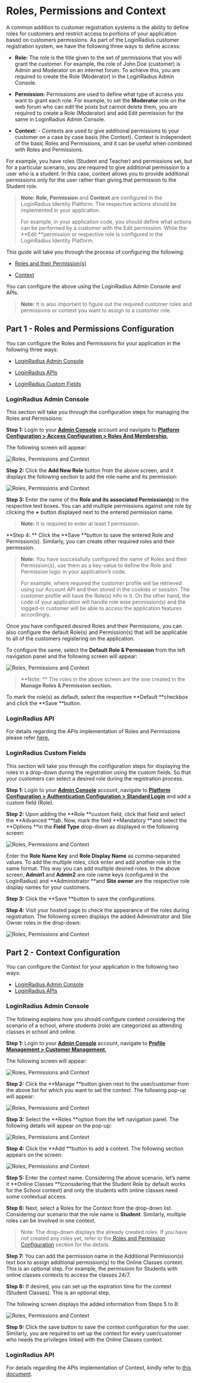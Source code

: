 
# Roles, Permissions and Context

A common addition to customer registration systems is the ability to define roles for customers and restrict access to portions of your application based on customers permissions. As part of the LoginRadius customer registration system, we have the following three ways to define access:    

- **Role:** The role is the title given to the set of permissions that you will grant the customer. For example, the role of John Doe (customer) is Admin and Moderator on an internet forum. To achieve this, you are required to create the Role (Moderator) in the LoginRadius Admin Console.

- **Permission:** Permissions are used to define what type of access you want to grant each role. For example, to set the **Moderator** role on the web forum who can edit the posts but cannot delete them, you are required to create a Role (Moderator) and add Edit permission for the same in LoginRadius Admin Console.

- **Context:** -   Contexts are used to give additional permissions to your customer on a case by case basis (the Context). Context is independent of the basic Roles and Permissions, and it can be useful when combined with Roles and Permissions.

For example, you have roles (Student and Teacher) and permissions set, but for a particular scenario, you are required to give additional permission to a user who is a student. In this case, context allows you to provide additional permissions only for the user rather than giving that permission to the Student role.


> **Note: Role, Permission** and **Context** are configured in the LoginRadius Identity Platform. The respective actions should be implemented in your application.
>
> For example, in your application code, you should define what actions can be performed by a customer with the Edit permission. While the **Edit **permission or respective role is configured in the LoginRadius Identity Platform.

This guide will take you through the process of configuring the following:

- [Roles and their Permission(s)](#partrolesandpermissionsconfiguration0)

- [Context](#partcontextconfiguration4)

You can configure the above using the LoginRadius Admin Console and APIs.

> **Note:** It is also important to figure out the required customer roles and permissions or context you want to assign to a customer role.

## Part 1 - Roles and Permissions Configuration  

You can configure the Roles and Permissions for your application in the following three ways:

- [LoginRadius Admin Console](#loginradiusadminconsole1)

- [LoginRadius APIs](#loginradiusapi2)

- [LoginRadius Custom Fields](#loginradiuscustomfields3)

### LoginRadius Admin Console

This section will take you through the configuration steps for managing the Roles and Permissions:

**Step 1:** Login to your <a href = https://adminconsole.loginradius.com/ target=_blank>**Admin Console**</a> account and navigate to <a href = https://adminconsole.loginradius.com/platform-configuration/access-configuration/roles-and-membership/manage-roles-permissions target=_blank>**Platform Configuration > Access Configuration > Roles And Membership**.</a>

The following screen will appear:

![Roles, Permissions and Context](https://apidocs.lrcontent.com/images/rpc1_217005e7f504f63d201.95688594.png "Roles, Permissions and Context")

**Step 2:** Click the **Add New Role** button from the above screen, and it displays the following section to add the role name and its permission:

![Roles, Permissions and Context](https://apidocs.lrcontent.com/images/rpc2_271725e7f510816a9b7.08391364.png "Roles, Permissions and Context")

**Step 3:** Enter the name of the **Role **and its associated** Permission(s)** in the respective text boxes. You can add multiple permissions against one role by clicking the **+** button displayed next to the entered permission name.

> **Note:** It is required to enter at least 1 permission.

**Step 4: ** Click the **Save **button to save the entered Role and Permission(s). Similarly, you can create other required roles and their permission.

>**Note:** You have successfully configured the name of Roles and their Permission(s), use them as a key-value to define the Role and Permission logic in your application’s code.
>
> For example, where required the customer profile will be retrieved using our Account API and then stored in the cookies or session. The customer profile will have the Role(s) info in it. On the other hand, the code of your application will handle role wise permission(s) and the logged-in customer will be able to access the application features accordingly.

Once you have configured desired Roles and their Permissions, you can also configure the default Role(s) and Permission(s) that will be applicable to all of the customers registering on the application. 

To configure the same, select the **Default Role & Permission** from the left navigation panel and the following screen will appear:

![Roles, Permissions and Context](https://apidocs.lrcontent.com/images/rp1_90505e85045650cd89.90661248.png "Roles, Permissions and Context")

> **Note: ** The roles in the above screen are the one created in the **Manage Roles & Permission section.**

To mark the role(s) as default, select the respective **Default **checkbox and click the **Save **button.

### LoginRadius API

For details regarding the APIs implementation of Roles and Permissions please refer [here.](/api/v2/customer-identity-api/roles-management/overview/#loginradiusapiusageforrolesandpermissions5)


### LoginRadius Custom Fields

This section will take you through the configuration steps for displaying the roles in a drop-down during the registration using the custom fields. So that your customers can select a desired role during the registration process.

**Step 1:** Login to your <a href = https://adminconsole.loginradius.com/ target=_blank>**Admin Console**</a> account, navigate to <a href = https://adminconsole.loginradius.com/platform-configuration/authentication-configuration/standard-login/data-schema target=_blank>**Platform Configuration > Authentication Configuration > Standard Login**</a> and add a custom field (Role).

**Step 2:** Upon adding the **Role **custom field, click that field and select the **Advanced **tab. Now, mark the field **Mandatory **and select the **Options **in the **Field Type** drop-down as displayed in the following screen:

![Roles, Permissions and Context](https://apidocs.lrcontent.com/images/rpc4_103185e7f55fb4d30f4.59200668.png "Roles, Permissions and Context")

Enter the **Role Name Key** and **Role Display Name** as comma-separated values. To add the multiple roles, click enter and add another role in the same format. This way you can add multiple desired roles.
In the above screen, **Admin1** and **Admin2** are role name keys (configured in the LoginRadius) and **Administrator **and **Site owner** are the respective role display names for your customers.

**Step 3:** Click the **Save **button to save the configurations.

**Step 4:** Visit your hosted page to check the appearance of the roles during registration. The following screen displays the added Administrator and Site Owner roles in the drop-down:

![Roles, Permissions and Context](https://apidocs.lrcontent.com/images/rpc5_141265e7f56a9205bc8.54345594.png "Roles, Permissions and Context")
  

## Part 2 - Context Configuration

You can configure the Context for your application in the following two ways:

- [LoginRadius Admin Console](#loginradiusadminconsole5)
- [LoginRadius APIs](#loginradiusapi6)

### LoginRadius Admin Console

The following explains how you should configure context considering the scenario of a school, where students (role) are categorized as attending classes in school and online.

**Step 1:** Login to your <a href = https://adminconsole.loginradius.com/ target=_blank>**Admin Console**</a> account, navigate to <a href = https://adminconsole.loginradius.com/profile-management/customer-management/search-customers target=_blank>**Profile Management > Customer Management**.</a>

The following screen will appear:

![Roles, Permissions and Context](https://apidocs.lrcontent.com/images/rpc6_253185e7f580a192e04.25951689.png "Roles, Permissions and Context")

**Step 2:** Click the **Manage **button given next to the user/customer from the above list for which you want to set the context. The following pop-up will appear:

![Roles, Permissions and Context](https://apidocs.lrcontent.com/images/rpc7_66885e7f588c7d9425.97192040.png "Roles, Permissions and Context")

**Step 3:** Select the **Roles **option from the left navigation panel. The following details will appear on the pop-up:

![Roles, Permissions and Context](https://apidocs.lrcontent.com/images/rpc8_151025e7f58f4236777.12816880.png "Roles, Permissions and Context")

**Step 4:** Click the **Add **button to add a context. The following section appears on the screen:

![Roles, Permissions and Context](https://apidocs.lrcontent.com/images/rpc9_255245e7f592c18ad55.19503011.png "Roles, Permissions and Context")
 

**Step 5:** Enter the context name. Considering the above scenario, let’s name it **Online Classes **(considering that the Student Role by default works for the School context) and only the students with online classes need some contextual access.  

**Step 6:** Next, select a Roles for the Context from the drop-down list. Considering our scenario that the role name is **Student**. Similarly, multiple roles can be involved in one context.

> Note: The drop-down displays the already created roles. If you have not created any roles yet, refer to the[ Roles and Permission Configuration](#loginradiusadminconsole1) section for the details.

**Step 7:** You can add the permission name in the Additional Permission(s) text box to assign additional permission(s) to the Online Classes context. This is an optional step. For example, the permission for Students with online classes contexts to access the classes 24/7.

**Step 8:** If desired, you can set up the expiration time for the context (Student Classes). This is an optional step.

The following screen displays the added information from Steps 5 to 8:


![Roles, Permissions and Context](https://apidocs.lrcontent.com/images/rpc10_273485e7f5a4847e2d0.34179477.png "Roles, Permissions and Context")

**Step 9:** Click the save button to save the context configuration for the user. Similarly, you are required to set up the context for every user/customer who needs the privileges linked with the Online Classes context.

### LoginRadius API  

For details regarding the APIs implementation of Context, kindly refer to [this document](api/v2/customer-identity-api/roles-management/overview/#loginradiusapiusageforcontext6).